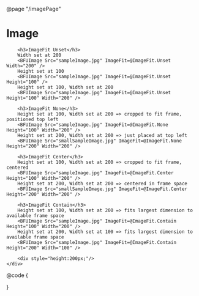 ﻿@page  "/imagePage"
    <div >
        <h1>Image</h1>

        <h3>ImageFit Unset</h3>
        Width set at 200
        <BFUImage Src="sampleImage.jpg" ImageFit=@ImageFit.Unset Width="200" />
        Height set at 100
        <BFUImage Src="sampleImage.jpg" ImageFit=@ImageFit.Unset Height="100" />
        Height set at 100, Width set at 200
        <BFUImage Src="sampleImage.jpg" ImageFit=@ImageFit.Unset Height="100" Width="200" />

        <h3>ImageFit None</h3>
        Height set at 100, Width set at 200 => cropped to fit frame, positioned top left
        <BFUImage Src="sampleImage.jpg" ImageFit=@ImageFit.None Height="100" Width="200" />
        Height set at 200, Width set at 200 => just placed at top left
        <BFUImage Src="smallSampleImage.jpg" ImageFit=@ImageFit.None Height="200" Width="200" />

        <h3>ImageFit Center</h3>
        Height set at 100, Width set at 200 => cropped to fit frame, centered
        <BFUImage Src="sampleImage.jpg" ImageFit=@ImageFit.Center Height="100" Width="200" />
        Height set at 200, Width set at 200 => centered in frame space
        <BFUImage Src="smallSampleImage.jpg" ImageFit=@ImageFit.Center Height="200" Width="200" />

        <h3>ImageFit Contain</h3>
        Height set at 100, Width set at 200 => fits largest dimension to available frame space
        <BFUImage Src="sampleImage.jpg" ImageFit=@ImageFit.Contain Height="100" Width="200" />
        Height set at 200, Width set at 100 => fits largest dimension to available frame space
        <BFUImage Src="sampleImage.jpg" ImageFit=@ImageFit.Contain Height="200" Width="100" />

        <div style="height:200px;"/>
    </div>
@code {

}
